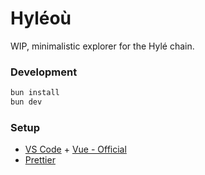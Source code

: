 # Hyléoù

WIP, minimalistic explorer for the Hylé chain.

### Development

```bash
bun install
bun dev
```

### Setup

-   [VS Code](https://code.visualstudio.com/) + [Vue - Official](https://marketplace.visualstudio.com/items?itemName=Vue.volar)
-   [Prettier](https://marketplace.visualstudio.com/items?itemName=esbenp.prettier-vscode)
